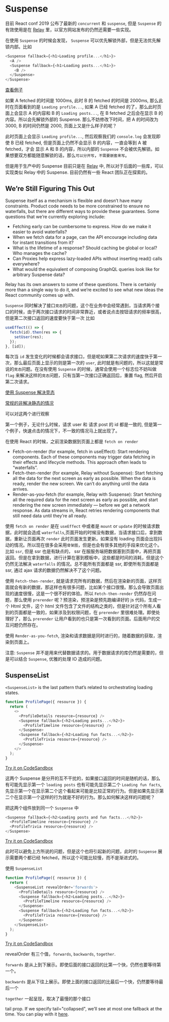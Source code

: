 # Suspense

目前 React conf 2019 公布了最新的 `concurrent` 和 `suspense`, 但是 `Suspense` 的有效使用是在 [Relay](https://relay.dev/docs/en/experimental/api-reference#usepreloadedquery) 里，以官方网站发布的仍然还需要一些实现。

在使用 `Suspense` 的时候会发现， `Suspense` 可以优先解锁外部，但是无法优先解锁内部。比如

```js
<Suspense fallback={<h1>Loading profile...</h1>}>
  <A />
  <Suspense fallback={<h1>Loading posts...</h1>}>
    <B />
  </Suspense>
</Suspense>
```

[查看例子](https://codesandbox.io/s/xenodochial-morse-x37nn)

如果 A fetched 的时间是 1000ms, 此时 B 的 fetched 的时间是 2000ms, 那么此时在页面看到的是 `Loading profile...`, 如果
A 已经 fetched 的了，那么此时页面上会显示 A 的内容和 B 的 `Loading posts...`, 在 B fetched 之后会在显示 B 的内容。所以会先解锁外部的 Suspense.
那么不妨修改下时间，把 A 的时间改为 3000, B 的时间仍然是 2000, 页面上又是什么样子的呢？

此时页面上会显示 `Loading profile...`, 然后观察我们的 `console.log` 会发现即使 B 已经 fetched, 但是页面上仍然不会显示 B 的内容，一直会等到 A 被 fetched，才会
显示 A 和 B 的内容，所以内部的 `Suspense` 不会被优先解锁。如果想要双方都能随意解锁的话，那么`可以分开写`，`不需要嵌套来写`。

但是用于生产中的 Suspense 目前只是在 [Relay](https://relay.dev/docs/en/experimental/api-reference#usepreloadedquery) 中, 所以对于后面的一些库，可以实现类似
Relay 中的 Suspense. 目前仍然有一些 React 团队正在探索的。

## We’re Still Figuring This Out

Suspense itself as a mechanism is flexible and doesn’t have many constraints. Product code needs to be more constrained to ensure no waterfalls, but there are different ways to provide these guarantees. Some questions that we’re currently exploring include:

- Fetching early can be cumbersome to express. How do we make it easier to avoid waterfalls?
- When we fetch data for a page, can the API encourage including data for instant transitions from it?
- What is the lifetime of a response? Should caching be global or local? Who manages the cache?
- Can Proxies help express lazy-loaded APIs without inserting read() calls everywhere?
- What would the equivalent of composing GraphQL queries look like for arbitrary Suspense data?

Relay has its own answers to some of these questions. There is certainly more than a single way to do it, and we’re excited to see what new ideas the React community comes up with.

`Suspense` 同时解决了接口`竞态`的问题，这个在业务中会经常遇到，当请求两个接口的时候，由于两次接口请求的时间非常靠近，或者说点击按钮请求的频率很高，但是第二次接口返回的速度要快于第一次
比如

```js
useEffect(() => {
  fetch(id).then(res => {
    setUser(res);
  });
}, [id]);
```

每次当 `id` 发生变化的时候都会请求接口，但是呢如果第二次请求的速度快于第一次，那么最后页面上显示的则是第一次的 `user`, 此时就是有问题的，所以这就是常说的`竞态`问题。在没有使用
`Suspense` 的时候，通常会使用一个标志位不妨叫做 `flag` 来解决这样的`竞态`问题，只有当第一次接口正确返回后，重置 flag, 然后开启第二次请求。

[使用 Suspense 解决竞态](https://codesandbox.io/s/frosty-mcnulty-qmzqv)

[常规的非解决静态的情况](https://codesandbox.io/s/snowy-platform-07qk1)

可以对这两个进行观察

第一个例子，无论什么时候，请求 user 和 请求 post 的 id 都是一致的, 但是第一个例子，快速点击的情况下，不一致的情况马上就出现了。

在使用 React 的时候，之前渲染数据到页面上都是 `fetch on render`

- Fetch-on-render (for example, fetch in useEffect): Start rendering components. Each of these components may trigger data fetching in their effects and lifecycle methods. This approach often leads to “waterfalls”.
- Fetch-then-render (for example, Relay without Suspense): Start fetching all the data for the next screen as early as possible. When the data is ready, render the new screen. We can’t do anything until the data arrives.
- Render-as-you-fetch (for example, Relay with Suspense): Start fetching all the required data for the next screen as early as possible, and start rendering the new screen immediately — before we get a network response. As data streams in, React retries rendering components that still need data until they’re all ready.

使用 `fetch on render` 是在 `useEffect` 中或者是 `mount` or `update` 的时候请求数据，此时就会造成 `waterfalls`,页面开始的时候没有数据，当请求接口后，拿到数据，重新让页面再次 `render` 此时页面发生更新。如果没有 loading 页面会出现抖动的情况。所以现在很多会采用`骨架图`，但是也会有很多其他的手段来优化这个。比如 `ssr`, 但是 ssr 也是有缺点的， ssr 在服服务端把数据塞到页面中，再把页面返回。但是在拿到数据，进行计算在塞到模板中，这些都是时间的消耗，但是这个仍然无法解决 `waterfalls` 的情况。总不能所有页面都是 ssr, 即使所有页面都是 ssr, 通过 ajax 请求的数据仍然解决不了这个问题。

使用 `Fetch-then-render`, 就是请求完所有的数据，然后在渲染新的页面，这样页面就会有新的数据，那这样也有很多问题，比如某个接口很慢。那么会导致页面出现的速度很慢，这是一个很不好的体验。所以 `Fetch-then-render` 仍然存在问题，那么使用 `prerender` 呢？预渲染，预渲染是预先跑编译好的 js 代码，生成一个 Html 文件，这个 html 文件包含了文件的结构之类的，但是针对这个所有人看到的页面都是一致的，如果涉及到权限问题，在 `prerender` 里很难处理。即使处理好了，那么 `prerender` 让用户看到的也只是第一次看到的页面。后面用户的交互问题仍然存在。

使用 `Render-as-you-fetch`, 渲染和请求数据是同时进行的，随着数据的获取，渲染到页面上。

注意: `Suspense` 并不是用来代替数据请求的。用于数据请求的库仍然是需要的，但是可以结合 `Suspense`, 优雅的处理 IO 造成的问题。

## SuspenseList

`<SuspenseList>` is the last pattern that’s related to orchestrating loading states.

```js
function ProfilePage({ resource }) {
  return (
    <>
      <ProfileDetails resource={resource} />
      <Suspense fallback={<h2>Loading posts...</h2>}>
        <ProfileTimeline resource={resource} />
      </Suspense>
      <Suspense fallback={<h2>Loading fun facts...</h2>}>
        <ProfileTrivia resource={resource} />
      </Suspense>
    </>
  );
}
```

[Try it on CodeSandbox](https://codesandbox.io/s/proud-tree-exg5t)

这两个 Suspense 是分开的互不干扰的，如果接口返回的时间是随机的话，那么有可能先显示第一个 `loading posts` 也有可能先显示第二个 `Loading fun facts`, 先显示第一个在显示第二个这个看起来可能是比较正常的行为。但是如果先显示第二个在显示第一个这样的行为就是不好的行为。那么如何解决这样的问题呢？

把这两个组件放到同一个 `Suspense` 中

```js
<Suspense fallback={<h2>Loading posts and fun facts...</h2>}>
  <ProfileTimeline resource={resource} />
  <ProfileTrivia resource={resource} />
</Suspense>
```

[Try it on CodeSandbox](https://codesandbox.io/s/currying-violet-5jsiy)

此时可以避免上方所说的问题，但是这个也将引起新的问题，此时的 `Suspense` 展示需要两个都已经 fetched，所以这个可能比较慢，而不是渐进式的。

使用 `SuspenseList`

```js
function ProfilePage({ resource }) {
  return (
    <SuspenseList revealOrder='forwards'>
      <ProfileDetails resource={resource} />
      <Suspense fallback={<h2>Loading posts...</h2>}>
        <ProfileTimeline resource={resource} />
      </Suspense>
      <Suspense fallback={<h2>Loading fun facts...</h2>}>
        <ProfileTrivia resource={resource} />
      </Suspense>
    </SuspenseList>
  );
}
```

[Try it on CodeSandbox](https://codesandbox.io/s/black-wind-byilt)

revealOrder 有三个值，`forwards`, `backwards`, `together`.

`forwards` 是从上到下展示。即使后面的接口返回的比第一个快，仍然也要等待第一个。

`backwards` 是从下往上展示。即使上面的接口返回的比最后一个快，仍然要等待最后一个

`together` 一起呈现，取决了最慢的那个接口

tail prop. If we specify tail="collapsed", we’ll see at most one fallback at the time. You can play with it [here](https://codesandbox.io/s/adoring-almeida-1zzjh).
